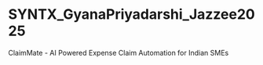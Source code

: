 # SYNTX_GyanaPriyadarshi_Jazzee2025
ClaimMate - AI Powered Expense Claim Automation for Indian SMEs
